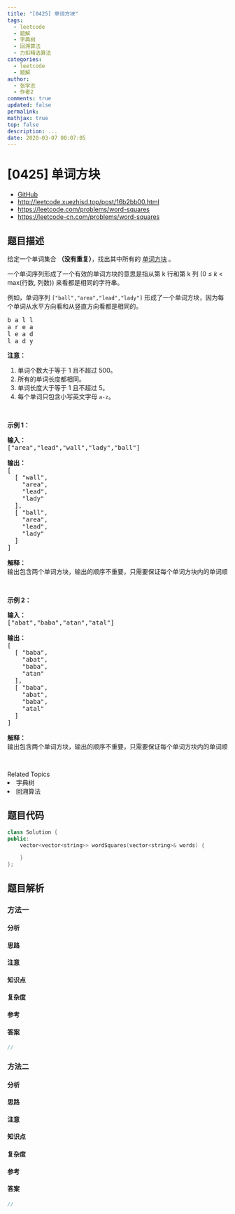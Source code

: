 ```yaml
---
title: "[0425] 单词方块"
tags:
  - leetcode
  - 题解
  - 字典树
  - 回溯算法
  - 力扣精选算法
categories:
  - leetcode
  - 题解
author:
  - 张学志
  - 作者2
comments: true
updated: false
permalink:
mathjax: true
top: false
description: ...
date: 2020-03-07 00:07:05
---
```



# [0425] 单词方块
* [GitHub](https://github.com/algoboy101/LeetCodeCrowdsource/tree/master/_posts/QA/%5B0425%5D%20%E5%8D%95%E8%AF%8D%E6%96%B9%E5%9D%97.md)
* http://leetcode.xuezhisd.top/post/16b2bb00.html
* https://leetcode.com/problems/word-squares
* https://leetcode-cn.com/problems/word-squares


## 题目描述

<p>给定一个单词集合 <strong>（没有重复）</strong>，找出其中所有的 <a href="https://en.wikipedia.org/wiki/Word_square">单词方块</a><strong>&nbsp;</strong>。</p>

<p>一个单词序列形成了一个有效的单词方块的意思是指从第 k 行和第 k 列 (0 &le; <em>k</em> &lt; max(行数, 列数)) 来看都是相同的字符串。</p>

<p>例如，单词序列&nbsp;<code>[&quot;ball&quot;,&quot;area&quot;,&quot;lead&quot;,&quot;lady&quot;]</code>&nbsp;形成了一个单词方块，因为每个单词从水平方向看和从竖直方向看都是相同的。</p>

<pre>b a l l
a r e a
l e a d
l a d y
</pre>

<p><strong>注意：</strong></p>

<ol>
	<li>单词个数大于等于 1 且不超过&nbsp;500。</li>
	<li>所有的单词长度都相同。</li>
	<li>单词长度大于等于 1 且不超过&nbsp;5。</li>
	<li>每个单词只包含小写英文字母&nbsp;<code>a-z</code>。</li>
</ol>

<p>&nbsp;</p>

<p><strong>示例 1：</strong></p>

<pre><strong>输入：</strong>
[&quot;area&quot;,&quot;lead&quot;,&quot;wall&quot;,&quot;lady&quot;,&quot;ball&quot;]

<strong>输出：</strong>
[
  [ &quot;wall&quot;,
    &quot;area&quot;,
    &quot;lead&quot;,
    &quot;lady&quot;
  ],
  [ &quot;ball&quot;,
    &quot;area&quot;,
    &quot;lead&quot;,
    &quot;lady&quot;
  ]
]

<strong>解释：</strong>
输出包含两个单词方块，输出的顺序不重要，只需要保证每个单词方块内的单词顺序正确即可。 
</pre>

<p>&nbsp;</p>

<p><strong>示例 2：</strong></p>

<pre><strong>输入：</strong>
[&quot;abat&quot;,&quot;baba&quot;,&quot;atan&quot;,&quot;atal&quot;]

<strong>输出：</strong>
[
  [ &quot;baba&quot;,
    &quot;abat&quot;,
    &quot;baba&quot;,
    &quot;atan&quot;
  ],
  [ &quot;baba&quot;,
    &quot;abat&quot;,
    &quot;baba&quot;,
    &quot;atal&quot;
  ]
]

<strong>解释：</strong>
输出包含两个单词方块，输出的顺序不重要，只需要保证每个单词方块内的单词顺序正确即可。 
</pre>

<p>&nbsp;</p>
<div><div>Related Topics</div><div><li>字典树</li><li>回溯算法</li></div></div>


## 题目代码

```cpp
class Solution {
public:
    vector<vector<string>> wordSquares(vector<string>& words) {

    }
};
```


## 题目解析


### 方法一

#### 分析

#### 思路

#### 注意

#### 知识点

#### 复杂度

#### 参考

#### 答案

```cpp
//
```


### 方法二

#### 分析

#### 思路

#### 注意

#### 知识点

#### 复杂度

#### 参考

#### 答案

```cpp
//
```


